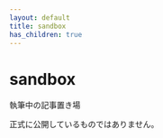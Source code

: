 ```yaml
---
layout: default
title: sandbox
has_children: true
---
```


# sandbox

執筆中の記事置き場

正式に公開しているものではありません。